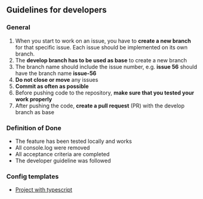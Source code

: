 ## Guidelines for developers

### General

1. When you start to work on an issue, you have to **create a new branch** for that specific issue. Each issue should be implemented on its own branch.
2. The **develop branch has to be used as base** to create a new branch
3. The branch name should include the issue number, e.g. **issue 56** should have the branch name **issue-56**
4. **Do not close or move** any issues
5. **Commit as often as possible**
6. Before pushing code to the repository, **make sure that you tested your work properly**
7. After pushing the code, **create a pull request** (PR) with the develop branch as base

### Definition of Done

- The feature has been tested locally and works
- All console.log were removed
- All acceptance criteria are completed
- The developer guideline was followed

### Config templates

- [Project with typescript](https://github.com/swoo-digital/wiki/tree/main/config-templates/project-with-typescript)
